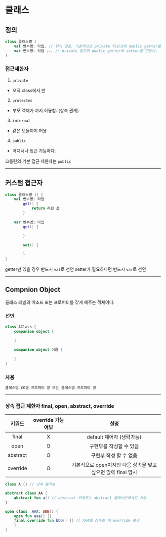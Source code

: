 # 클래스

## 정의 

```kotlin
class 클래스명 (
    val 변수명: 타입, // 읽기 전용, 기본적으로 private field와 public getter를 만든다.
    var 변수명: 타입 ... // private 필드와 public getter와 setter를 만든다.
)
```

### 접근제한자 
1. `private`
- 오직 class에서 만 
2. `protected`
- 부모 객체가 까지 허용함. (상속 관계)
3. `internal`
- 같은 모듈까지 허용 
4. `public`
- 어디서나 접근 가능하다.


코틀린의 기본 접근 제한자는 `public`

---

## 커스텀 접근자
```kotlin
class 클래스명 () {
    val 변수명: 타입
        get() {
            return 리턴 값
        }
    
    var 변수명: 타입
        get() {
            
        }
    
        set() {
            
        }
}
```
getter만 있을 경우 반드시 `val`로 선언 
setter가 필요하다면 반드시 `var`로 선언

---

## Compnion Object

클래스 레벨의 메소드 또는 프로퍼티를 갖게 해주는 객체이다.

### 선언

```kotlin
class AClass {
    companion object { 
        
    }
    
    companion object 이름 {
        
    }
}
```

### 사용

```kotlin
클래스명.CO명.프로퍼티 명 또는 클래스명.프로퍼티 명
```

---

### 상속 접근 제한자 final, open, abstract, override

|    키워드    | override 가능 여부 |                   설명                    |
|:---------:|:--------------:|:---------------------------------------:|
|   final   |       X        |           default 제어자 (생략가능)            |
|   open    |       O        |              구현부를 작성할 수 있음              |
| abstract  |       O        |              구현부 작성 할 수 없음              |
| override  |       O        | 기본적으로 open이지만 다음 상속을 맞고 싶으면 앞에 final 명시 | 

```kotlin
class A {} // 상속 불가능

abstract class AA {
    abstract fun a() // abstract 키워드는 abstract 클래스안에서만 가능  
}

open class  AAA: BBB() {
    open fun aaa() {}
    final override fun bbb() {} // AAA를 상속할 때 override 불가 
    }
}



```
